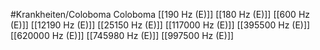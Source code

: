 #Krankheiten/Coloboma
Coloboma
[[190 Hz (E)]]
[[180 Hz (E)]]
[[600 Hz (E)]]
[[12190 Hz (E)]]
[[25150 Hz (E)]]
[[117000 Hz (E)]]
[[395500 Hz (E)]]
[[620000 Hz (E)]]
[[745980 Hz (E)]]
[[997500 Hz (E)]]